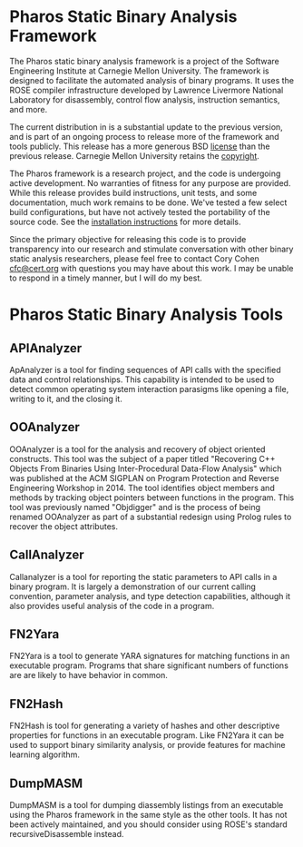 # Pharos Static Binary Analysis Framework

The Pharos static binary analysis framework is a project of the
Software Engineering Institute at Carnegie Mellon University.  The
framework is designed to facilitate the automated analysis of binary
programs.  It uses the ROSE compiler infrastructure developed by
Lawrence Livermore National Laboratory for disassembly, control flow
analysis, instruction semantics, and more.

The current distribution in is a substantial update to the previous
version, and is part of an ongoing process to release more of the
framework and tools publicly.  This release has a more generous BSD
[license](LICENSE.md) than the previous release.  Carnegie Mellon
University retains the [copyright](COPYRIGHT.md).

The Pharos framework is a research project, and the code is undergoing
active development.  No warranties of fitness for any purpose are
provided. While this release provides build instructions, unit tests,
and some documentation, much work remains to be done.  We've tested a
few select build configurations, but have not actively tested the
portability of the source code. See the [installation
instructions](INSTALL.md) for more details.

Since the primary objective for releasing this code is to provide
transparency into our research and stimulate conversation with other
binary static analysis researchers, please feel free to contact Cory
Cohen <cfc@cert.org> with questions you may have about this work.  I
may be unable to respond in a timely manner, but I will do my best.

# Pharos Static Binary Analysis Tools

## APIAnalyzer

ApAnalyzer is a tool for finding sequences of API calls with the
specified data and control relationships.  This capability is intended
to be used to detect common operating system interaction parasigms
like opening a file, writing to it, and the closing it.

## OOAnalyzer

OOAnalyzer is a tool for the analysis and recovery of object oriented
constructs.  This tool was the subject of a paper titled "Recovering
C++ Objects From Binaries Using Inter-Procedural Data-Flow Analysis"
which was published at the ACM SIGPLAN on Program Protection and
Reverse Engineering Workshop in 2014.  The tool identifies object
members and methods by tracking object pointers between functions in
the program.  This tool was previously named "Objdigger" and is the
process of being renamed OOAnalyzer as part of a substantial redesign
using Prolog rules to recover the object attributes.

## CallAnalyzer

Callanalyzer is a tool for reporting the static parameters to API
calls in a binary program.  It is largely a demonstration of our
current calling convention, parameter analysis, and type detection
capabilities, although it also provides useful analysis of the code in
a program.

## FN2Yara

FN2Yara is a tool to generate YARA signatures for matching functions
in an executable program.  Programs that share significant numbers of
functions are are likely to have behavior in common.

## FN2Hash

FN2Hash is tool for generating a variety of hashes and other
descriptive properties for functions in an executable program.  Like
FN2Yara it can be used to support binary similarity analysis, or
provide features for machine learning algorithm.

## DumpMASM

DumpMASM is a tool for dumping diassembly listings from an executable
using the Pharos framework in the same style as the other tools.  It
has not been actively maintained, and you should consider using ROSE's
standard recursiveDisassemble instead.


